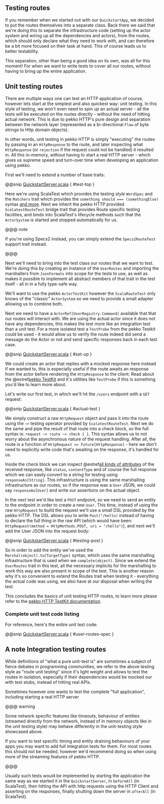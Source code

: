 Testing routes
--------------

If you remember when we started out with our `QuickstartApp`, we decided to put the routes themselves into a separate 
class. Back there we said that we're doing this to separate the infrastructure code (setting up the actor system and 
wiring up all the dependencies and actors), from the routes, which should only declare what they need to work with,
and can therefore be a bit more focused on their task at hand. This of course leads us to better testability.

This separation, other than being a good idea on its own, was all for this moment! For when we want to write tests
to cover all our routes, without having to bring up the entire application. 

## Unit testing routes

There are multiple ways one can test an HTTP application of course, however lets start at the simplest and also quickest 
way: unit testing. In this style of testing, we won't even need to spin up an actual server - all the tests will be 
executed on the routes directly - without the need of hitting actual network. This is due to pekko HTTP's pure design
and separation between the network layer (represented as a bi-directional `Flow` of byte strings to Http domain objects).

In other words, unit testing in pekko HTTP is simply "executing" the routes by passing in an `HttpResponse` to the route,
and later inspecting what `HttpResponse` (or `rejection` if the request could not be handled) it resulted in. All this 
in-memory, without having to start a real HTTP server - which gives us supreme speed and turn-over time when developing
an application using pekko.

First we'll need to extend a number of base traits:

@@snip [QuickstartServer.scala]($g8srctest$/scala/$package$/UserRoutesSpec.scala) { #test-top }

Here we're using ScalaTest which provides the testing *style* `WordSpec` and the `Matchers` trait which provides
the `something should === (somethingElse)` syntax [and more](http://www.scalatest.org/user_guide/using_matchers). 
Next we inherit the pekko HTTP provided `ScalatestRouteTest` bridge trait that provides Route specific testing facilities, 
and binds into ScalaTest's lifecycle methods such that the `ActorSystem` is started and stopped automatically for us.


@@@ note

If you're using Specs2 instead, you can simply extend the `Specs2RouteTest` support trait instead.

@@@ 


Next we'll need to bring into the test class our routes that we want to test. We're doing this by creating an instance of the `UserRoutes` and importing the marshallers from `JsonFormats` into scope for the tests to use, as well as makes it possible to implement all abstract members of that trait in the test itself - all in in a fully type-safe way.

We'll want to use the pekko `ActorTestKit` however the `ScalaRouteTest` only knows of the "classic" `ActorSystem` so we need 
to provide a small adapter allowing us to combine both. 

Next we need to have a `ActorRef[UserRegistry.Command]` available that that our routes will interact with. We are using the actual actor since it does not have any dependencies, this makes the test more like an integration test than a unit test. For a more isolated test a `TestProbe` from the pekko Testkit could be used - it would allow us to verify the route indeed did send a message do the Actor or not and send specific responses back in each test case. 

@@snip [QuickstartServer.scala]($g8srctest$/scala/$package$/UserRoutesSpec.scala) { #set-up }

We could create an actor that replies with a mocked response here instead if we wanted to, this is especially useful if
the route awaits an response from the actor before rendering the `HttpResponse` to the client. Read about the @extref[pekko TestKit](pekko:testing.html) and it's utilities like `TestProbe` if this is something you'd like to learn more about. 

Let's write our first test, in which we'll hit the `/users` endpoint with a `GET` request:

@@snip [QuickstartServer.scala]($g8srctest$/scala/$package$/UserRoutesSpec.scala) { #actual-test }

We simply construct a raw `HttpRequest` object and pass it into the route using the `~>` testing operator provided by `ScalatestRouteTest`. Next we do the same and pipe the result of that route into a check block, so the full syntax is: 
`request ~> route ~> check { }`. This syntax allows us to not worry about the asynchronous nature of the request handling.
After all, the route is a function of `HttpRequest => Future[HttpResponse]` - here we don't need to explicitly write code
that's awaiting on the response, it's handled for us.

Inside the check block we can inspect @extref[all kinds of attributes](pekko.http:routing-dsl/testkit.html#table-of-inspectors) of the received response, like `status`, `contentType` and 
of course the full response which we can easily convert to a string for testing using `responseAs[String]`. This infrastructure
is using the same marshalling infrastructure as our routes, so if the response was a `User` JSON, we could say `responseAs[User]` and write our assertions on the actual object.

In the next test we'd like test a `POST` endpoint, so we need to send an entity to the endpoint in order to create a new `User`. This time, instead of using the raw `HttpRequest` to build the request we'll use a small DSL provided by the pekko HTTP. The DSL allows you to write `Post("/hello)` instead of having to declare the full thing in the raw API (which would have been: `HttpRequest(method = HttpMethods.POST, uri = "/hello")`), and next we'll add the User JSON into the request body: 

@@snip [QuickstartServer.scala]($g8srctest$/scala/$package$/UserRoutesSpec.scala) { #testing-post }

So in order to add the entity we've used the `Marshal(object).to[TargetType]` syntax, which uses the same marshalling
infrastructure that is used when we `complete(object)`. Since we extend the `UserRoutes` trait in this test, all the 
necessary implicits for the marshalling to work this way are also present in scope of the test. This is another reason
why it's so convenient to extend the Routes trait when testing it - everything the actual code was using, we also have at
our disposal when writing the test.

This concludes the basics of unit testing HTTP routes, to learn more please refer to the 
[pekko HTTP TestKit documentation]().

### Complete unit test code listing

For reference, here's the entire unit test code:

@@snip [QuickstartServer.scala]($g8srctest$/scala/$package$/UserRoutesSpec.scala) { #user-routes-spec }


## A note Integration testing routes

While definitions of "what a pure unit-test is" are sometimes a subject of fierce debates in programming communities,
we refer to the above testing style as "route unit testing" since it's light weight and allows to test the routes in 
isolation, especially if their dependencies would be mocked our with test stubs, instead of hitting real APIs.

Sometimes however one wants to test the complete "full application", including starting a real HTTP server

@@@ warning
  
  Some network specific features like timeouts, behaviour of entities (streamed directly from the network, instead of 
  in memory objects like in the unit testing style) may behave differently in the unit-testing style showcased above.
  
  If you want to test specific timing and entity draining behaviours of your apps you may want to add full integration tests for them. For most routes this should not be needed, however we'd recommend doing so when using more of the streaming features of pekko HTTP.
  
@@@

Usually such tests would be implemented by starting the application the same way as we started it in the `QuickstartServer`,
in `beforeAll` (in ScalaTest), then hitting the API with http requests using the HTTP Client and asserting on the responses,
finally shutting down the server in `afterAll` (in ScalaTest).

